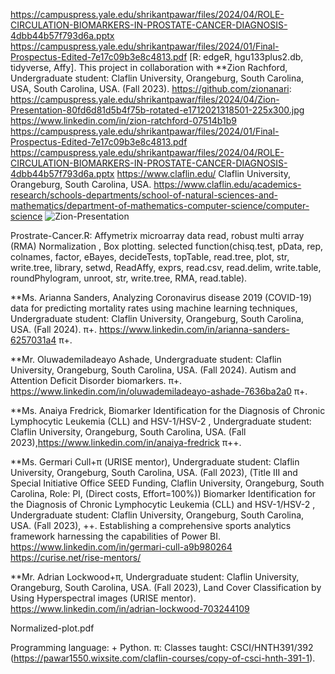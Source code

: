 https://campuspress.yale.edu/shrikantpawar/files/2024/04/ROLE-CIRCULATION-BIOMARKERS-IN-PROSTATE-CANCER-DIAGNOSIS-4dbb44b57f793d6a.pptx
https://campuspress.yale.edu/shrikantpawar/files/2024/01/Final-Prospectus-Edited-7e17c09b3e8c4813.pdf
[R: edgeR, hgu133plus2.db, tidyverse, Affy].
This project in collaboration with **Zion Rachford, Undergraduate student: Claflin University, Orangeburg, South Carolina, USA, South Carolina, USA. (Fall 2023). https://github.com/zionanari: https://campuspress.yale.edu/shrikantpawar/files/2024/04/Zion-Presentation-80fd6d81d5b4f75b-rotated-e1712021318501-225x300.jpg
https://www.linkedin.com/in/zion-ratchford-07514b1b9
https://campuspress.yale.edu/shrikantpawar/files/2024/01/Final-Prospectus-Edited-7e17c09b3e8c4813.pdf
https://campuspress.yale.edu/shrikantpawar/files/2024/04/ROLE-CIRCULATION-BIOMARKERS-IN-PROSTATE-CANCER-DIAGNOSIS-4dbb44b57f793d6a.pptx
https://www.claflin.edu/ Claflin University, Orangeburg, South Carolina, USA. https://www.claflin.edu/academics-research/schools-departments/school-of-natural-sciences-and-mathematics/department-of-mathematics-computer-science/computer-science
![Zion-Presentation](https://github.com/spawar2/Prostrate-Cancer-Biomarker-Analysis/assets/25118302/519fff40-bf7a-46bd-af63-3e158e722738)

Prostrate-Cancer.R: Affymetrix microarray data read, robust multi array (RMA) Normalization , Box plotting.
selected function(chisq.test, pData, rep, colnames, factor, eBayes, decideTests, topTable, read.tree, plot, str, write.tree, library, setwd, ReadAffy, exprs, read.csv, read.delim, write.table, roundPhylogram, unroot, str, write.tree, RMA, read.table).

**Ms. Arianna Sanders, Analyzing Coronavirus disease 2019 (COVID-19) data for predicting mortality rates using machine learning techniques, Undergraduate student: Claflin University, Orangeburg, South Carolina, USA. (Fall 2024). π​+. https://www.linkedin.com/in/arianna-sanders-6257031a4 π​+.

**Mr. Oluwademiladeayo Ashade, Undergraduate student: Claflin University, Orangeburg, South Carolina, USA. (Fall 2024). Autism and Attention Deficit Disorder biomarkers. π​+.​ https://www.linkedin.com/in/oluwademiladeayo-ashade-7636ba2a0 π​+.

​**Ms. Anaiya Fredrick, Biomarker Identification for the Diagnosis of Chronic Lymphocytic Leukemia (CLL) and HSV-1/HSV-2 , Undergraduate student: Claflin University, Orangeburg, South Carolina, USA. (Fall 2023),https://www.linkedin.com/in/anaiya-fredrick π​++.

**Ms. Germari Cull+π (URISE mentor), Undergraduate student: Claflin University, Orangeburg, South Carolina, USA. (Fall 2023), (Title III and Special Initiative Office SEED Funding, Claflin University, Orangeburg, South Carolina, Role: PI, (Direct costs, Effort=100%)) Biomarker Identification for the Diagnosis of Chronic Lymphocytic Leukemia (CLL) and HSV-1/HSV-2 , Undergraduate student: Claflin University, Orangeburg, South Carolina, USA. (Fall 2023), ++. Establishing a comprehensive sports analytics framework harnessing the capabilities of Power BI. https://www.linkedin.com/in/germari-cull-a9b980264 https://curise.net/rise-mentors/ 

**Mr. Adrian Lockwood+π, Undergraduate student: Claflin University, Orangeburg, South Carolina, USA. (Fall 2023), Land Cover Classification by Using Hyperspectral images (URISE mentor). https://www.linkedin.com/in/adrian-lockwood-703244109  


Normalized-plot.pdf

Programming language: + Python.
π: Classes taught: CSCI/HNTH391/392 (https://pawar1550.wixsite.com/claflin-courses/copy-of-csci-hnth-391-1).
